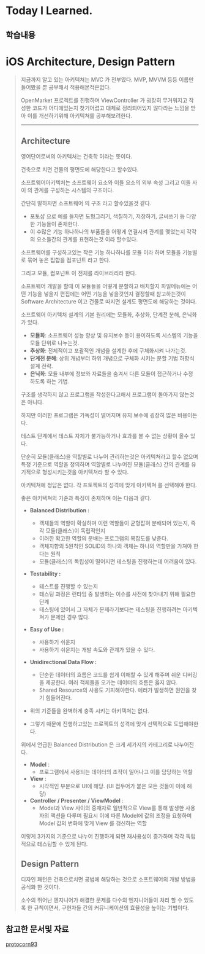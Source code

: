 # Today I Learned.

## 학습내용
# iOS Architecture, Design Pattern
>
>지금까지 알고 있는 아키텍쳐는 MVC 가 전부였다.
>MVP, MVVM 등등 이름만 들어봤을 뿐 공부해서 적용해본적은없다.
>
>OpenMarket 프로젝트를 진행하며 ViewController 가 굉장히 무거워지고 작성한 코드가 어디에있는지 찾기어렵고 대체로 정리되어있지 않다라는 느낌을 받아 이를 개선하기위해 아키텍쳐를 공부해보려한다.
>
>--- 
>## Architecture
>영어단어로써의 아키텍처는 건축학 이라는 뜻이다.
>
>건축으로 치면 건물의 평면도에 해당한다고 할수있다.
>
>소프트웨어아키텍처는 소프트웨어 요소와 이들 요소의 외부 속성 그리고 이들 사이 의 관계를 구성하는 시스템의 구조이다.
>
>간단히 말하자면 소프트웨어 의 구조 라고 할수있을것 같다.
>
>- 포토샵 으로 예를 들자면 도형그리기, 색칠하기, 저장하기, 글씨쓰기 등 다양한 기능들이 존재한다. 
>- 이 수많은 기능 하나하나의 부품들을 어떻게 연결시켜 관계를 맺었는지 각각의 요소들간의 관계를 표현하는것 이라 할수있다.
>
>소프트웨어를 구성하고있는 작은 기능 하나하나를 모듈 이라 하며
모듈을 기능별로 묶어 놓은 집합을 컴포넌트 라고 한다.
>
>그리고 모듈, 컴포넌트 이 전체를 라이브러리라 한다.
>
>소프트웨어 개발을 할때 이 모듈들을 어떻게 분할하고 배치할지 파일메뉴에는 어떤 기능을 넣을지 편집에는 어떤 기능을 넣을것인지 결정할때 참고하는것이 Software Architecture 이고 건물로 따지면 설계도 평면도에 해당하는 것이다.
>
>소프트웨어 아키텍처 설계의 기본 원리에는 모듈화, 추상화, 단계전 분해, 은닉화 가 있다.
>
>- **모듈화**: 소프트웨어 성능 향상 및 유지보수 등이 용이하도록 시스템의 기능을 모듈 단위로 나누는것.
>- **추상화**: 전체적이고 포괄적인 개념을 설계한 후에 구체화시켜 나가는것.
>- **단계전 분해**: 상위 개념부터 하위 개념으로 구체화 시키는 분할 기법 하향식 설계 전략.
>- **은닉화**: 모듈 내부에 정보와 자료들을 숨겨서 다른 모듈이 접근하거나 수정 하도록 하는 기법.
>
>구조를 생각하지 않고 프로그램을 작성한다고해서 프로그램이 돌아가지 않는것은 아니다.
>
>하지만 이러한 프로그램은 가독성이 떨어지며 유지 보수에 굉장히 많은 비용이든다.
>
>테스트 단계에서 테스트 자체가 불가능하거나 효과를 볼 수 없는 상황이 올수 있다.
>
>단순히 모듈(클래스)을 역할별로 나누어 관리하는것은 아키텍쳐라고 할수 없으며 특정 기준으로 역할을 정의하며 역할별로 나누어진 모듈(클래스) 간의 관계를 유기적으로 형성시키는것을 아키텍쳐라 할 수 있다.
>
>아키텍쳐에 정답은 없다. 
>각 프토젝트의 성격에 맞게 아키텍쳐 를 선택해야 한다.
>
>좋은 아키텍쳐의 기준과 특징이 존재하며 이는 다음과 같다.
>- **Balanced Distribution :**
>   - 객체들의 역할이 확실하며 이런 역할들이 균형잡혀 분배되어 있는지, 즉 각 모듈(클래스)이 독립적인지
>   - 이러한 확고한 역할의 분배는 프로그램의 복잡도를 낮춘다.
>   - 객체지향의 5원칙인 SOLID의 하나의 객체는 하나의 역할만을 가져야 한다는 원칙
>   - 모듈(클래스)의 독립성이 떨어지면 테스팅을 진행하는데 어려움이 있다.
>
>- **Testability :**
>   - 테스트를 진행할 수 있는지
>   - 테스팅 과정은 런타임 중 발생하는 이슈를 사전에 찾아내기 위해 필요한 단계
>   - 테스팅에 있어서 그 자체가 문제라기보다는 테스팅을 진행하려는 아키텍쳐가 문제인 경우 많다.
>
>- **Easy of Use :**
>   - 사용하기 쉬운지
>   - 사용하기 쉬운지는 개발 속도와 관계가 있을 수 있다.
>   
>- **Unidirectional Data Flow :**
>   - 단순한 데이터의 흐름은 코드를 쉽게 이해할 수 있게 해주며 쉬운 디버깅을 제공한다. 여러 객체들을 오가는 데이터의 흐름은 옳지 않다.
>   - Shared Resource의 사용도 기피해야한다. 에러가 발생하면 원인을 찾기 힘들어진다.
>
>- 위의 기준들을 완벽하게 충족 시키는 아키텍쳐는 없다.
>- 그렇기 때문에 진행하고있는 프로젝트의 성격에 맞게 선택적으로 도입해야한다.
>
>위에서 언급한 Balanced Distribution 은 크게 세가지의 카테고리로 나누어진다.
>- **Model** : 
>   - 프로그램에서 사용되는 데이터의 조작이 일어나고 이를 담당하는 역할
>- **View** : 
>   - 시각적인 부분으로 UI에 해당. (UI 접두어가 붙은 모든 것들이 이에 해당)
>- **Controller / Presenter / ViewModel** :
>   - Model과 View 사이의 중재자로 일반적으로 View를 통해 발생한 사용자의 액션을 다루며 필요시 이에 따른 Model에 값의 조정을 요청하며 Model 값의 변화에 맞게 View 를 갱신하는 역할
>
>이렇게 3가지의 기준으로 나누어 진행하게 되면 재사용성이 증가하며 각각 독립적으로 테스팅할 수 있게 된다.
>
>## Design Pattern
>디자인 패턴은 건축으로치면 공법에 해당하는 것으로 소프트웨어의 개발 방법을 공식화 한 것이다.
>
>소수의 뛰어난 엔지니어가 해결한 문제를 다수의 엔지니어들이 처리 할 수 있도록 한 규칙이면서, 구현자들 간의 커뮤니케이션의 효율성을 높이는 기법이다.
>

## 참고한 문서및 자료
[protocorn93](https://github.com/protocorn93/iOS-Architecture)
